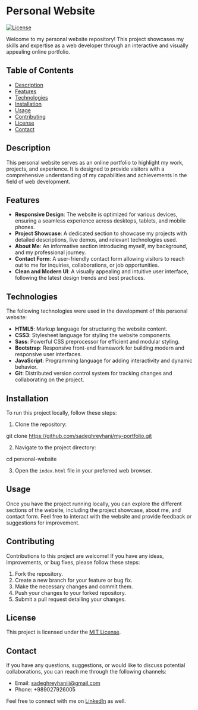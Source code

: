 # Personal Website

[![License](https://img.shields.io/badge/license-MIT-blue.svg)](LICENSE)

Welcome to my personal website repository! This project showcases my skills and expertise as a web developer through an interactive and visually appealing online portfolio.

## Table of Contents

- [Description](#description)
- [Features](#features)
- [Technologies](#technologies)
- [Installation](#installation)
- [Usage](#usage)
- [Contributing](#contributing)
- [License](#license)
- [Contact](#contact)

## Description

This personal website serves as an online portfolio to highlight my work, projects, and experience. It is designed to provide visitors with a comprehensive understanding of my capabilities and achievements in the field of web development.

## Features

- **Responsive Design**: The website is optimized for various devices, ensuring a seamless experience across desktops, tablets, and mobile phones.
- **Project Showcase**: A dedicated section to showcase my projects with detailed descriptions, live demos, and relevant technologies used.
- **About Me**: An informative section introducing myself, my background, and my professional journey.
- **Contact Form**: A user-friendly contact form allowing visitors to reach out to me for inquiries, collaborations, or job opportunities.
- **Clean and Modern UI**: A visually appealing and intuitive user interface, following the latest design trends and best practices.

## Technologies

The following technologies were used in the development of this personal website:

- **HTML5**: Markup language for structuring the website content.
- **CSS3**: Stylesheet language for styling the website components.
- **Sass**: Powerful CSS preprocessor for efficient and modular styling.
- **Bootstrap**: Responsive front-end framework for building modern and responsive user interfaces.
- **JavaScript**: Programming language for adding interactivity and dynamic behavior.
- **Git**: Distributed version control system for tracking changes and collaborating on the project.

## Installation

To run this project locally, follow these steps:

1. Clone the repository:

git clone https://github.com/sadeghreyhani/my-portfolio.git

2. Navigate to the project directory:

cd personal-website

3. Open the `index.html` file in your preferred web browser.

## Usage

Once you have the project running locally, you can explore the different sections of the website, including the project showcase, about me, and contact form. Feel free to interact with the website and provide feedback or suggestions for improvement.

## Contributing

Contributions to this project are welcome! If you have any ideas, improvements, or bug fixes, please follow these steps:

1. Fork the repository.
2. Create a new branch for your feature or bug fix.
3. Make the necessary changes and commit them.
4. Push your changes to your forked repository.
5. Submit a pull request detailing your changes.

## License

This project is licensed under the [MIT License](LICENSE).

## Contact

If you have any questions, suggestions, or would like to discuss potential collaborations, you can reach me through the following channels:

- Email: [sadeghreyhaniii@gmail.com](mailto:sadeghreyhaniii@gmail.com)
- Phone: +989027926005

Feel free to connect with me on [LinkedIn](https://www.linkedin.com/in/your-username) as well.